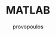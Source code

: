 ---
author: provopoulos
title: MATLAB
year: 1979
image_url: /images/matlab.jpg
caption: 'Η πρώτη πρώιμη έκδοση της γλώσσας προγραμματισμού Matlab ολοκληρώθηκε στα τέλη της δεκαετίας του ‘70. Σχεδιάστηκε από τον καθηγητή CleveMoler του Πανεπιστημίου του Νέου Μεξικού και προοριζόταν αρχικά για να βοηθήσει τους μαθητές να χρησιμοποιήσουν έτοιμες βιβλιοθήκες λογισμικού μαθηματικών χωρίς να απαιτείται η γνώση της γλώσσας προγραμματισμού FORTRAN. Οι ρίζες της ξεκίνησαν από την ακαδημαϊκή κοινότητα αλλά εξαπλώθηκε γρήγορα σε πολλούς άλλους τομείς της πληροφορικής. Σήμερα χρησιμοποιείται ευρέως σε επιστημονικούς τομείς,όπως η μηχανική και τα οικονομικά.'
license_url: 'https://www.flickr.com/photos/hasdeu/49959632727'
license_text: Courtesy of Flickr
categories:
  - Εργαλεία
tags:
  - Προγραμματισμός
  - Matrix Laboratory
  - Multi-paradigm
---